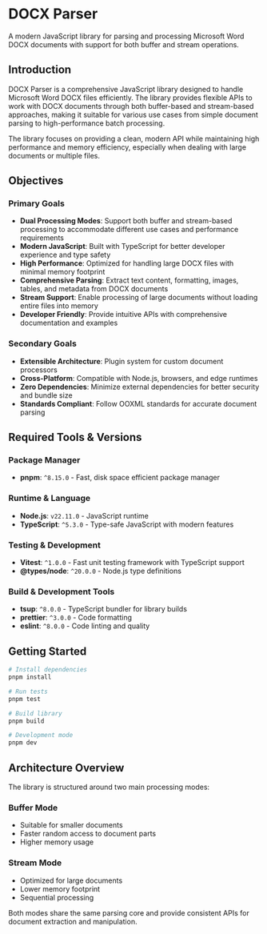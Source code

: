 # DOCX Parser

A modern JavaScript library for parsing and processing Microsoft Word DOCX documents with support for both buffer and stream operations.

## Introduction

DOCX Parser is a comprehensive JavaScript library designed to handle Microsoft Word DOCX files efficiently. The library provides flexible APIs to work with DOCX documents through both buffer-based and stream-based approaches, making it suitable for various use cases from simple document parsing to high-performance batch processing.

The library focuses on providing a clean, modern API while maintaining high performance and memory efficiency, especially when dealing with large documents or multiple files.

## Objectives

### Primary Goals

- **Dual Processing Modes**: Support both buffer and stream-based processing to accommodate different use cases and performance requirements
- **Modern JavaScript**: Built with TypeScript for better developer experience and type safety
- **High Performance**: Optimized for handling large DOCX files with minimal memory footprint
- **Comprehensive Parsing**: Extract text content, formatting, images, tables, and metadata from DOCX documents
- **Stream Support**: Enable processing of large documents without loading entire files into memory
- **Developer Friendly**: Provide intuitive APIs with comprehensive documentation and examples

### Secondary Goals

- **Extensible Architecture**: Plugin system for custom document processors
- **Cross-Platform**: Compatible with Node.js, browsers, and edge runtimes
- **Zero Dependencies**: Minimize external dependencies for better security and bundle size
- **Standards Compliant**: Follow OOXML standards for accurate document parsing

## Required Tools & Versions

### Package Manager
- **pnpm**: `^8.15.0` - Fast, disk space efficient package manager

### Runtime & Language
- **Node.js**: `v22.11.0` - JavaScript runtime
- **TypeScript**: `^5.3.0` - Type-safe JavaScript with modern features

### Testing & Development
- **Vitest**: `^1.0.0` - Fast unit testing framework with TypeScript support
- **@types/node**: `^20.0.0` - Node.js type definitions

### Build & Development Tools
- **tsup**: `^8.0.0` - TypeScript bundler for library builds
- **prettier**: `^3.0.0` - Code formatting
- **eslint**: `^8.0.0` - Code linting and quality

## Getting Started

```bash
# Install dependencies
pnpm install

# Run tests
pnpm test

# Build library
pnpm build

# Development mode
pnpm dev
```

## Architecture Overview

The library is structured around two main processing modes:

### Buffer Mode
- Suitable for smaller documents
- Faster random access to document parts
- Higher memory usage

### Stream Mode
- Optimized for large documents
- Lower memory footprint
- Sequential processing

Both modes share the same parsing core and provide consistent APIs for document extraction and manipulation.
